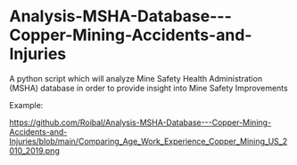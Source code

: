 # Analysis-MSHA-Database---Copper-Mining-Accidents-and-Injuries

A python script which will analyze Mine Safety Health Administration (MSHA) database in order to provide insight into Mine Safety Improvements

Example:

https://github.com/Roibal/Analysis-MSHA-Database---Copper-Mining-Accidents-and-Injuries/blob/main/Comparing_Age_Work_Experience_Copper_Mining_US_2010_2019.png
